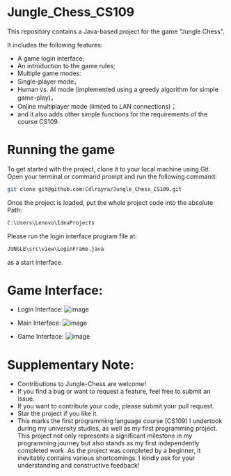 # Jungle_Chess_CS109
This repository contains a Java-based project for the game "Jungle Chess".

It includes the following features:
* A game login interface;
* An introduction to the game rules;
* Multiple game modes:
* Single-player mode，
* Human vs. AI mode (implemented using a greedy algorithm for simple game-play)，
* Online multiplayer mode (limited to LAN connections)；
* and it also adds other simple functions for the requirements of the course CS109.

# Running the game 
To get started with the project, clone it to your local machine using Git. Open your terminal or command prompt and run the following command:

```bash
git clone git@github.com:Cdlrayra/Jungle_Chess_CS109.git
```

Once the project is loaded, put the whole project code into the absolute Path:
```bash
C:\Users\Lenovo\IdeaProjects
```
Please run the login interface program file at:
```bash
JUNGLE\src\view\LoginFrame.java
```
as a start interface.

# Game Interface:
* Login Interface:
           ![image](https://github.com/user-attachments/assets/6ddd8e01-6969-4544-bc2b-14c2a7c12893)

* Main Interface:
           ![image](https://github.com/user-attachments/assets/f1f02f44-55d5-47b0-a32c-c5cee4e3d45d)

* Game Interface:
           ![image](https://github.com/user-attachments/assets/f35ef5eb-45ab-45b4-9cba-db652d218e18)


# Supplementary Note:
* Contributions to Jungle-Chess are welcome!
* If you find a bug or want to request a feature, feel free to submit an issue.
* If you want to contribute your code, please submit your pull request.
* Star the project if you like it.
* This marks the first programming language course (CS109) I undertook during my university studies, as well as my first programming project. This project not only represents a significant milestone in my programming journey but also stands as my first independently completed work. As the project was completed by a beginner, it inevitably contains various shortcomings. I kindly ask for your understanding and constructive feedback!
 



